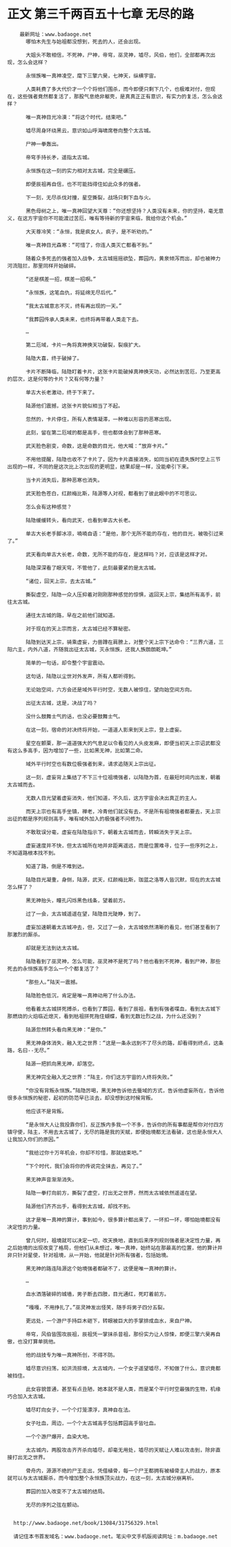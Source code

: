# 正文 第三千两百五十七章 无尽的路
        最新网址：www.badaoge.net
          哪怕木先生与始祖都没想到，死去的人，还会出现。
      
          大姐头不敢相信，不死神，尸神，帝穹，巫灵神，墟尽，风伯，他们，全部都再次出现，怎么会这样？
      
          永恒族唯一真神凌空，麾下三擎六昊，七神天，纵横宇宙。
      
          人类耗费了多大代价才一个个将他们围杀，而今即便只剩下几个，也极难对付，但现在，这些强者竟然都复活了，那股气息绝非躯壳，是真真正正有意识，有实力的复活，怎么会这样？
      
          唯一真神目光冷漠：“将这个时代，结束吧。”
      
          墟尽周身环绕黑云，意识如山呼海啸席卷向整个太古城。
      
          尸神一拳轰出。
      
          帝穹手持长矛，遥指太古城。
      
          永恒族在这一刻的实力相对太古城，完全是碾压。
      
          即便辰祖再自信，也不可能挡得住如此众多的强者。
      
          下一刻，无尽杀伐对撞，星空撕裂，战场只剩下血与火。
      
          黑色母树之上，唯一真神回望大天尊：“你还想坚持？人类没有未来，你的坚持，毫无意义，在这方宇宙你不可能渡过苦厄，唯有等待新的宇宙来临，我给你这个机会。”
      
          大天尊冷笑：“永恒，我是疯女人，疯子，是不听劝的。”
      
          唯一真神目光森寒：“可惜了，你连人类灭亡都看不到。”
      
          随着众多死去的强者加入战争，太古城摇摇欲坠，葬园内，黄泉倾泻而出，却也被神力河流阻拦，那里同样开始破碎。
      
          “还是棋差一招，棋差一招啊。”
      
          “永恒族，这笔血仇，将延绵无尽后代。”
      
          “我太古城意志不灭，终有再出现的一天。”
      
          “我葬园传承人类未来，也终将再带着人类走下去。
      
          …
      
          第二厄域，卡片一角将真神换天功破裂，裂痕扩大。
      
          陆隐大喜，终于破掉了。
      
          卡片不断降临，陆隐盯着卡片，这张卡片能破掉真神换天功，必然达到苦厄，乃至更高的层次，这是何等的卡片？又有何等力量？
      
          单古大长老激动，终于下来了。
      
          陆源他们震撼，这张卡片貌似相当了不起。
      
          忽然的，卡片停住，所有人表情凝滞，一种难以形容的恶寒出现。
      
          此刻，留在第二厄域的都是高手，但也都体会到了那种恶寒。
      
          武天脸色剧变，命数，这是命数的目光，他大喊：“放弃卡片。”
      
          不用他提醒，陆隐也收不了卡片了，因为卡片直接消失，如同当初在遗失族时空上三节出现的一样，不同的是这次比上次出现的更明显，结果却是一样，没能牵引下来。
      
          当卡片消失后，那种恶寒也消失。
      
          武天脸色苍白，红颜梅比斯，陆源等人对视，都看到了彼此眼中的不可思议。
      
          怎么会有这种感觉？
      
          陆隐缓缓转头，看向武天，也看到单古大长老。
      
          单古大长老手脚冰凉，喃喃自语：“是他，那个无所不能的存在，他的目光，被吸引过来了。”
      
          武天看向单古大长老，命数，无所不能的存在，是这样吗？对，应该是这样才对。
      
          陆隐深深看了眼天穹，不管他了，此刻最要紧的是太古城。
      
          “诸位，回天上宗，去太古城。”
      
          撕裂虚空，陆隐一众人压抑着对刚刚那种感觉的惊惧，返回天上宗，集结所有高手，前往太古城。
      
          通往太古城的路，早在之前他们就知道。
      
          对于现在的天上宗而言，太古城已经不算秘密。
      
          陆隐到达天上宗，骑乘虚妄，力兽蹲在肩膀上，对整个天上宗下达命令：“三界六道，三阳六主，内外八道，齐随我出征太古城，灭永恒族，还我人族朗朗乾坤。”
      
          简单的一句话，却令整个宇宙震动。
      
          这句话，陆隐以尘世对外发声，所有人都听得到。
      
          无论始空间，六方会还是域外平行时空，无数人被惊住，望向始空间方向。
      
          出征太古城，这是，决战了吗？
      
          没什么鼓舞士气的话，也没必要鼓舞士气。
      
          在这一刻，宿命的对决终将开始，一道道人影来到天上宗，登上虚妄。
      
          星空在颤栗，那一道道强大的气息足以令看见的人头皮发麻，即便当初天上宗诏武都没有这么多高手，因为增加了一些，比如黑无神，比如第二命。
      
          域外平行时空也有数位极强者到来，请求追随天上宗出征。
      
          这一刻，虚妄背上集结了不下三十位祖境强者，以陆隐为首，在最短时间内出发，朝着太古城而去。
      
          无数人目光望着虚妄消失，他们知道，不久后，这方宇宙会决出真正的主人。
      
          而天上宗也有高手坐镇，禅老，冷青他们就没有去，不是所有祖境强者都要去，天上宗出征的都是序列规则高手，唯有域外加入的极强者不问修为。
      
          不敢耽误分毫，虚妄在陆隐指示下，朝着太古城而去，转瞬消失于天上宗。
      
          虚妄速度并不快，但太古城所在地并非距离遥远，而是位置难寻，位于一些序列之上，不知道路根本找不到。
      
          知道了路，倒是不难到达。
      
          陆隐目光凝重，身侧，陆源，武天，红颜梅比斯，珈蓝之洛等人皆沉默，现在的太古城怎么样了？
      
          黑无神抬头，瞳孔闪烁黑色线条，望着前方。
      
          过了一会，太古城遥遥在望，陆隐目光陡睁，到了。
      
          虚妄加速朝着太古城冲去，但，又过了一会，太古城依然清晰的看见，他们甚至看到了那激烈的厮杀。
      
          却就是无法到达太古城。
      
          陆隐看到了巫灵神，怎么可能，巫灵神不是死了吗？他也看到不死神，看到尸神，那些死去的永恒族高手怎么一个个都复活了？
      
          “那些人。”陆天一震撼。
      
          陆隐脸色低沉，肯定是唯一真神动用了什么办法。
      
          他看着太古城拼死搏杀，也看到了葬园，看到了辰祖，看到有强者喋血，看到太古城下那燃烧的火焰临近熄灭，看到枯祖拼死拖住蝴蝶，看到无数壮烈之战，为什么还没到？
      
          陆源忽然转头看向黑无神：“是你。”
      
          黑无神身体消失，融入无之世界：“这是一条永远到不了尽头的路，却看得到终点，这条路，名曰--无尽。”
      
          陆源一把抓向黑无神，却落空。
      
          黑无神完全融入无之世界：“陆主，你们这方宇宙的人终将失败。”
      
          “你没有背叛永恒族。”陆隐厉喝，黑无神告诉他去蜃域的方式，告诉他虚妄所在，告诉他很多永恒族的秘密，起初的防范早已淡去，却没想到这时候背叛。
      
          他应该不是背叛。
      
          “是永恒大人让我投靠你们，反正族内多我一个不多，告诉你的所有事都是帮你对付四方镇守使，陆主，不用去太古城了，无尽的路是我的天赋，即便始境都无法看破，这也是永恒大人让我加入你们的原因。”
      
          “我给过你十万年机会，你却不珍惜，那就结束吧。”
      
          “下个时代，我们会将你的传说完全抹去，再见了。”
      
          黑无神声音渐渐消失。
      
          陆隐一拳打向前方，撕裂了虚空，打出无之世界，然而太古城依然遥遥在望。
      
          陆源他们齐齐出手，看得到太古城，却找不到。
      
          这才是唯一真神的算计，事到如今，很多算计都出来了，一环扣一环，哪怕始境都没有决定性的力量。
      
          曾几何时，祖境就可以决定一切，改天换地，直到后来序列规则强者是决定性力量，再之后始境的出现改变了格局，但他们从未想过，唯一真神，始终站在那最高的位置，他的算计并非只针对星使，针对祖境，从一开始，他就是针对所有强者，包括始境。
      
          黑无神的路连陆源这个始境强者都破不了，这便是唯一真神的算计。
      
          …
      
          血水洒落破碎的城墙，男子断去四肢，目光通红，死盯着前方。
      
          “嘎嘎，不用挣扎了。”巫灵神发出怪笑，随手将男子四分五裂。
      
          更远处，一个游尸手持巨木砸下，转眼被巨大的手掌排成血水，来自尸神。
      
          帝穹，风伯皆围攻辰祖，辰祖凭一掌抹杀昔祖，那份实力让人惊悚，即便三擎六昊再自傲，也没打算单挑他。
      
          他的战技专为唯一真神所创，不得不防。
      
          墟尽意识扫荡，如洪流掠境，太古城内，一个女子遥望墟尽，不知做了什么，意识竟都被挡住。
      
          此女容貌普通，甚至有点丑陋，她本就不是人类，而是某个平行时空最强的生物，机缘巧合加入太古城。
      
          墟尽盯向女子，一个个灯笼漂浮，真神自在法。
      
          女子吐血，周边，一个个太古城高手包括葬园高手皆吐血。
      
          一个个游尸爆开，血染大地。
      
          太古城内，两股攻击齐齐杀向墟尽，却毫无用处，墟尽的天赋让人难以攻击到，除非直接打出无之世界。
      
          骨舟内，源源不绝的尸王走出，凭借植骨，每一个尸王都拥有被植骨主人的战力，原本就可以与太古城厮杀，而今增加整个永恒族顶尖战力，在这一刻，太古城分崩离析。
      
          葬园的加入改变不了太古城的结局。
      
          无尽的序列之弦在颤动。
      
      
      http://www.badaoge.net/book/13084/31756329.html
      
      请记住本书首发域名：www.badaoge.net。笔尖中文手机版阅读网址：m.badaoge.net